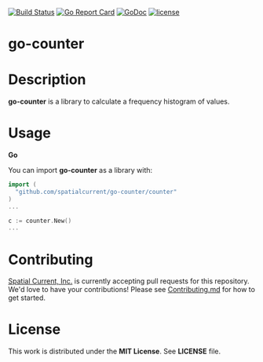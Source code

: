 [![Build Status](https://travis-ci.org/spatialcurrent/go-counter.svg)](https://travis-ci.org/spatialcurrent/go-counter) [![Go Report Card](https://goreportcard.com/badge/spatialcurrent/go-counter)](https://goreportcard.com/report/spatialcurrent/go-counter)  [![GoDoc](https://godoc.org/github.com/spatialcurrent/go-counter?status.svg)](https://godoc.org/github.com/spatialcurrent/go-counter) [![license](http://img.shields.io/badge/license-MIT-red.svg?style=flat)](https://github.com/spatialcurrent/go-counter/blob/master/LICENSE.md)

# go-counter

# Description

**go-counter** is a library to calculate a frequency histogram of values.

# Usage


**Go**

You can import **go-counter** as a library with:

```go
import (
  "github.com/spatialcurrent/go-counter/counter"
)
...

c := counter.New()
...
```

# Contributing

[Spatial Current, Inc.](https://spatialcurrent.io) is currently accepting pull requests for this repository.  We'd love to have your contributions!  Please see [Contributing.md](https://github.com/spatialcurrent/go-counter/blob/master/CONTRIBUTING.md) for how to get started.

# License

This work is distributed under the **MIT License**.  See **LICENSE** file.
